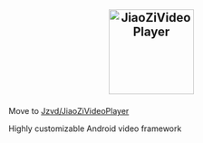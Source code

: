 <a href="https://github.com/lipangit/JiaoZiVideoPlayer" target="_blank"><p align="center"><img src="https://user-images.githubusercontent.com/2038071/42033014-0bf1c0b0-7b0e-11e8-811d-7639bcd294eb.png" alt="JiaoZiVideoPlayer" height="150px"></p></a>
--


Move to [Jzvd/JiaoZiVideoPlayer](https://github.com/Jzvd/JiaoZiVideoPlayer)

Highly customizable Android video framework
